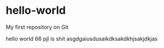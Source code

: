 # hello-world
My first repository on Git

hello world
66
 pjl is
  shit
asgdgaiusdusaikdksakdkhjsakjdkjas
